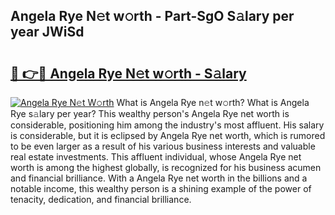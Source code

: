 ## Angela Rye N𝚎t w𝚘rth - Part-SgO S𝚊lary per year JWiSd

# <h2><a href="http://gc3xini.nevu.top/?p=Angela+Rye">🔗 👉🔴 Angela Rye N𝚎t w𝚘rth - S𝚊lary</a></h2>

[![Angela Rye N𝚎t W𝚘rth](https://i.imgur.com/Oavwk0R.jpeg)](http://gc3xini.nevu.top/?p=Angela+Rye)
What is Angela Rye n𝚎t w𝚘rth? What is Angela Rye s𝚊lary per year?
This wealthy person's Angela Rye net worth is considerable, positioning him among the industry's most affluent. His salary is considerable, but it is eclipsed by Angela Rye net worth, which is rumored to be even larger as a result of his various business interests and valuable real estate investments. This affluent individual, whose Angela Rye net worth is among the highest globally, is recognized for his business acumen and financial brilliance. With a Angela Rye net worth in the billions and a notable income, this wealthy person is a shining example of the power of tenacity, dedication, and financial brilliance.
